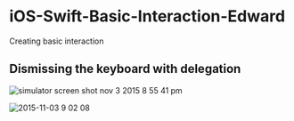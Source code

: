 # iOS-Swift-Basic-Interaction-Edward
Creating basic interaction

## Dismissing the keyboard with delegation
![simulator screen shot nov 3 2015 8 55 41 pm](https://cloud.githubusercontent.com/assets/414554/10908515/571c453e-826d-11e5-853f-82d78506095e.png)

![2015-11-03 9 02 08](https://cloud.githubusercontent.com/assets/14995533/10908680/59c27e60-826e-11e5-9f6e-8b4b8d9dfe09.png)
